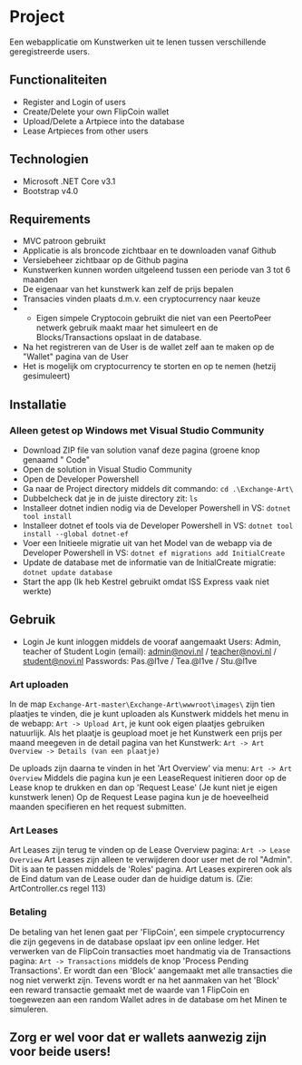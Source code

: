 # Project
Een webapplicatie om Kunstwerken uit te lenen tussen verschillende geregistreerde users.

## Functionaliteiten
* Register and Login of users
* Create/Delete your own FlipCoin wallet
* Upload/Delete a Artpiece into the database
* Lease Artpieces from other users

## Technologien
* Microsoft .NET Core v3.1
* Bootstrap v4.0

## Requirements
* MVC patroon gebruikt
* Applicatie is als broncode zichtbaar en te downloaden vanaf Github
* Versiebeheer zichtbaar op de Github pagina
* Kunstwerken kunnen worden uitgeleend tussen een periode van 3 tot 6 maanden
* De eigenaar van het kunstwerk kan zelf de prijs bepalen
* Transacies vinden plaats d.m.v. een cryptocurrency naar keuze
* * Eigen simpele Cryptocoin gebruikt die niet van een PeertoPeer netwerk gebruik maakt maar het simuleert en de Blocks/Transactions opslaat in de database.
* Na het registreren van de User is de wallet zelf aan te maken op de "Wallet" pagina van de User
* Het is mogelijk om cryptocurrency te storten en op te nemen (hetzij gesimuleert)

## Installatie
### Alleen getest op Windows met Visual Studio Community
* Download ZIP file van solution vanaf deze pagina (groene knop genaamd " Code"
* Open de solution in Visual Studio Community
* Open de Developer Powershell
* Ga naar de Project directory middels dit commando: `cd .\Exchange-Art\`
* Dubbelcheck dat je in de juiste directory zit: `ls`
* Installeer dotnet indien nodig via de Developer Powershell in VS: `dotnet tool install`
* Installeer dotnet ef tools via de Developer Powershell in VS: `dotnet tool install --global dotnet-ef`
* Voer een Initieele migratie uit van het Model van de webapp via de Developer Powershell in VS: `dotnet ef migrations add InitialCreate`
* Update de database met de informatie van de InitialCreate migratie: `dotnet update database`
* Start the app (Ik heb Kestrel gebruikt omdat ISS Express vaak niet werkte)

## Gebruik
* Login
Je kunt inloggen middels de vooraf aangemaakt Users: Admin, teacher of Student
Login (email): admin@novi.nl / teacher@novi.nl / student@novi.nl
Passwords: Pas.@l1ve / Tea.@l1ve / Stu.@l1ve

### Art uploaden
In de map `Exchange-Art-master\Exchange-Art\wwwroot\images\` zijn tien plaatjes te vinden,
die je kunt uploaden als Kunstwerk middels het menu in de webapp: `Art -> Upload Art`, je kunt ook eigen plaatjes gebruiken natuurlijk.
Als het plaatje is geupload moet je het Kunstwerk een prijs per maand meegeven in de detail pagina van het Kunstwerk:  `Art -> Art Overview -> Details (van een plaatje)`

De uploads zijn daarna te vinden in het 'Art Overview' via menu: `Art -> Art Overview`
Middels die pagina kun je een LeaseRequest initieren door op de Lease knop te drukken en dan op 'Request Lease' (Je kunt niet je eigen kunstwerk lenen)
Op de Request Lease pagina kun je de hoeveelheid maanden specifieren en het request submitten.

### Art Leases
Art Leases zijn terug te vinden op de Lease Overview pagina: `Art -> Lease Overview`
Art Leases zijn alleen te verwijderen door user met de rol "Admin".
Dit is aan te passen middels de 'Roles' pagina.
Art Leases expireren ook als de Eind datum van de Lease ouder dan de huidige datum is. (Zie: ArtController.cs regel 113)

### Betaling
De betaling van het lenen gaat per 'FlipCoin', een simpele cryptocurrency die zijn gegevens in de database opslaat ipv een online ledger.
Het verwerken van de FlipCoin transacties moet handmatig via de Transactions pagina: `Art -> Transactions` middels de knop 'Process Pending Transactions'.
Er wordt dan een 'Block' aangemaakt met alle transacties die nog niet verwerkt zijn. Tevens wordt er na het aanmaken van het 'Block' een reward transactie gemaakt met de waarde van 1 FlipCoin en toegewezen aan een random Wallet adres in de database om het Minen te simuleren.
## Zorg er wel voor dat er wallets aanwezig zijn voor beide users!
